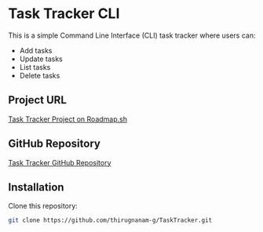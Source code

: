 # Task Tracker CLI

This is a simple Command Line Interface (CLI) task tracker where users can:
- Add tasks
- Update tasks
- List tasks
- Delete tasks

## Project URL
[Task Tracker Project on Roadmap.sh](https://roadmap.sh/projects/task-tracker)

## GitHub Repository
[Task Tracker GitHub Repository](https://github.com/thirugnanam-g/TaskTracker)




## Installation

Clone this repository:
```bash
git clone https://github.com/thirugnanam-g/TaskTracker.git


